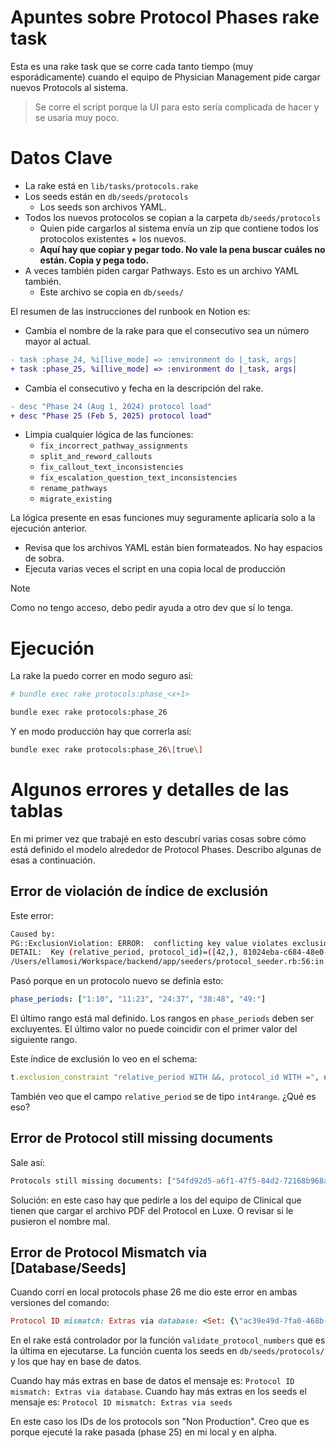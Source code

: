 # Apuntes sobre Protocol Phases rake task

Esta es una rake task que se corre cada tanto tiempo (muy esporádicamente) cuando el equipo de Physician Management pide cargar nuevos Protocols al sistema.

> Se corre el script porque la UI para esto sería complicada de hacer y se usaría muy poco.

# Datos Clave

- La rake está en `lib/tasks/protocols.rake`
- Los seeds están en `db/seeds/protocols`
	- Los seeds son archivos YAML.
- Todos los nuevos protocolos se copian a la carpeta `db/seeds/protocols`
	- Quien pide cargarlos al sistema envía un zip que contiene todos los protocolos existentes + los nuevos.
	- **Aquí hay que copiar y pegar todo. No vale la pena buscar cuáles no están. Copia y pega todo.**
- A veces también piden cargar Pathways. Esto es un archivo YAML también.
	- Este archivo se copia en `db/seeds/`

El resumen de las instrucciones del runbook en Notion es:

- Cambia el nombre de la rake para que el consecutivo sea un número mayor al actual.

```diff
- task :phase_24, %i[live_mode] => :environment do |_task, args|
+ task :phase_25, %i[live_mode] => :environment do |_task, args|
```

- Cambia el consecutivo y fecha en la descripción del rake.

```diff
- desc "Phase 24 (Aug 1, 2024) protocol load"
+ desc "Phase 25 (Feb 5, 2025) protocol load"
```

- Limpia cualquier lógica de las funciones:
	- `fix_incorrect_pathway_assignments`
	- `split_and_reword_callouts`
	- `fix_callout_text_inconsistencies`
	- `fix_escalation_question_text_inconsistencies`
	- `rename_pathways`
	- `migrate_existing`

La lógica presente en esas funciones muy seguramente aplicaría solo a la ejecución anterior.

- Revisa que los archivos YAML están bien formateados. No hay espacios de sobra.
- Ejecuta varias veces el script en una copia local de producción

> [!Note]
> Como no tengo acceso, debo pedir ayuda a otro dev que sí lo tenga.

# Ejecución

La rake la puedo correr en modo seguro así:
```bash
# bundle exec rake protocols:phase_<x+1>

bundle exec rake protocols:phase_26
```

Y en modo producción hay que correrla así:
```bash
bundle exec rake protocols:phase_26\[true\]
```


# Algunos errores y detalles de las tablas

En mi primer vez que trabajé en esto descubrí varias cosas sobre cómo está definido el modelo alrededor de Protocol Phases. Describo algunas de esas a continuación.

## Error de violación de índice de exclusión

Este error:
```bash
Caused by:
PG::ExclusionViolation: ERROR:  conflicting key value violates exclusion constraint "protocol_phases_802620237"
DETAIL:  Key (relative_period, protocol_id)=([42,), 81024eba-c684-48e0-bbff-d07c5cac38c0) conflicts with existing key (relative_period, protocol_id)=([38,49), 81024eba-c684-48e0-bbff-d07c5cac38c0).
/Users/ellamosi/Workspace/backend/app/seeders/protocol_seeder.rb:56:in `seed'
```

Pasó porque en un protocolo nuevo se definía esto:
```yml
phase_periods: ["1:10", "11:23", "24:37", "38:48", "49:"]
```

El último rango está mal definido. Los rangos en `phase_periods` deben ser excluyentes. El último valor no puede coincidir con el primer valor del siguiente rango.

Este índice de exclusión lo veo en el schema:
```ruby
t.exclusion_constraint "relative_period WITH &&, protocol_id WITH =", using: :gist, name: "protocol_phases_802620237"
```

También veo que el campo `relative_period` se de tipo `int4range`. ¿Qué es eso?

## Error de Protocol still missing documents

Sale así:
```bash
Protocols still missing documents: ["54fd92d5-a6f1-47f5-84d2-72168b968a18", "75d71a38-30fe-4a49-9ec8-44e1321a16df"]
```

Solución: en este caso hay que pedirle a los del equipo de Clinical que tienen que cargar el archivo PDF del Protocol en Luxe. O revisar si le pusieron el nombre mal.

## Error de Protocol Mismatch via [Database/Seeds]

Cuando corrí en local protocols phase 26 me dio este error en ambas versiones del comando:
```ruby
Protocol ID mismatch: Extras via database: <Set: {\"ac39e49d-7fa0-468b-8f9a-be904dac8415\", \"6298c2b5-bdbb-4ae7-830a-ca9a438b19e7\", \"ad43db53-2476-4934-8027-215d587d1088\"}>
```

En el rake está controlador por la función `validate_protocol_numbers` que es la última en ejecutarse. La función cuenta los seeds en `db/seeds/protocols/` y los que hay en base de datos.

Cuando hay más extras en base de datos el mensaje es: `Protocol ID mismatch: Extras via database`. Cuando hay más extras en los seeds el mensaje es: `Protocol ID mismatch: Extras via seeds`

En este caso los IDs de los protocols son "Non Production". Creo que es porque ejecuté la rake pasada (phase 25) en mi local y en alpha.